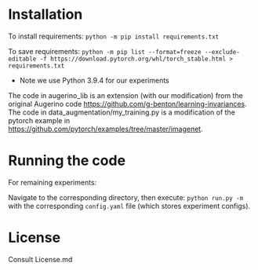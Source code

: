 

# Installation


To install requirements: `python -m pip install requirements.txt`

To save requirements: `python -m pip list --format=freeze --exclude-editable -f https://download.pytorch.org/whl/torch_stable.html > requirements.txt`

* Note we use Python 3.9.4 for our experiments

The code in augerino_lib is an extension (with our modification) from the original Augerino code https://github.com/g-benton/learning-invariances. The code in data_augmentation/my_training.py is a modification of the pytorch example in https://github.com/pytorch/examples/tree/master/imagenet.

# Running the code 

For remaining experiments: 

Navigate to the corresponding directory, then execute: `python run.py -m` with the corresponding `config.yaml` file (which stores experiment configs).

# License

Consult License.md

